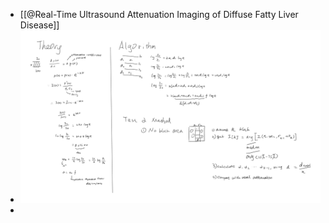 - [[@Real-Time Ultrasound Attenuation Imaging of Diffuse Fatty Liver Disease]]
- ![](/../assets/Attenuation_of_Ultrasound.png)
-